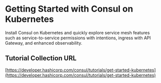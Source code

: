# Getting Started with Consul on Kubernetes

Install Consul on Kubernetes and quickly explore service mesh features such as service-to-service permissions with intentions, ingress with API Gateway, and enhanced observability.

## Tutorial Collection URL

[https://developer.hashicorp.com/consul/tutorials/get-started-kubernetes](https://developer.hashicorp.com/consul/tutorials/get-started-kubernetes)
